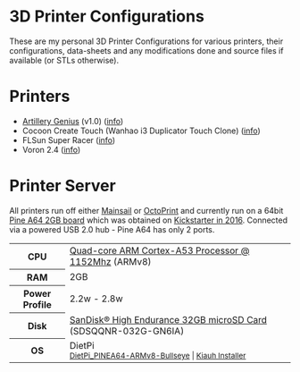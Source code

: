 # 3D Printer Configurations

These are my personal 3D Printer Configurations for various printers, their configurations, data-sheets and any modifications done and source files if available (or STLs otherwise).

# Printers

* [Artillery Genius](./artillery-genius/) (v1.0) ([info](https://artillery3d.com/products/artillery-genius-3d-printer-kit-220220250mm-print-size-with-ultra-quiet-stepper-motor-tft-touch-screen))
* Cocoon Create Touch (Wanhao i3 Duplicator Touch Clone) ([info](https://cocoonproducts.com.au/all-products/3dprinters/3d-printer-touch/))
* FLSun Super Racer ([info](https://flsun3d.com/products/super-racer-sr))
* Voron 2.4 ([info](https://vorondesign.com/voron2.4))

# Printer Server

All printers run off either [Mainsail](https://docs.mainsail.xyz/) or [OctoPrint](https://octoprint.org/) and currently run on a 64bit [Pine A64 2GB board](https://wiki.pine64.org/wiki/PINE_A64) which was obtained on [Kickstarter in 2016](https://www.kickstarter.com/projects/pine64/pine-a64-first-15-64-bit-single-board-super-comput). Connected via a powered USB 2.0 hub - Pine A64 has only 2 ports.


<table>
  <tr>
    <th>CPU</th>
    <td><a href="https://www.arm.com/products/processors/cortex-a/cortex-a53-processor.php">Quad-core ARM Cortex-A53 Processor @ 1152Mhz</a> (ARMv8)</td>
  </tr>
  <tr>
    <th>RAM</th>
    <td>2GB</td>
  </tr>
  <tr>
    <th>Power Profile</th>
    <td>2.2w - 2.8w</td>
  </tr>
  <tr>
    <th>Disk</th>
    <td><a href="https://www.westerndigital.com/en-au/products/memory-cards/sandisk-high-endurance-uhs-i-microsd#SDSQQNR-032G-GN6IA">SanDisk® High Endurance 32GB microSD Card</a> (SDSQQNR-032G-GN6IA)</td>
  </tr>
  <tr>
    <th>OS</th>
    <td>DietPi <br/> 
    <small><a href="https://dietpi.com/downloads/images/DietPi_PINEA64-ARMv8-Bullseye.7z">DietPi_PINEA64-ARMv8-Bullseye</a> | <a href="https://github.com/th33xitus/kiauh">Kiauh Installer</a></small></td>
  </tr>
</table>